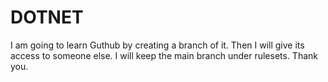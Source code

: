 # DOTNET
I am going to learn Guthub by creating a branch of it.
Then I will give its access to someone else.
I will keep the main branch under rulesets.
Thank you.
